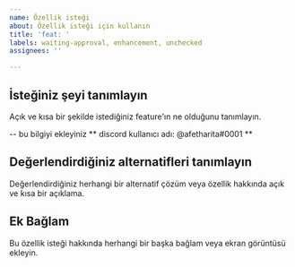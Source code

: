 ```yaml
---
name: Özellik isteği
about: Özellik isteği için kullanın
title: 'feat: '
labels: waiting-approval, enhancement, unchecked 
assignees: ''

---
```


## İsteğiniz şeyi tanımlayın 
Açık ve kısa bir şekilde istediğiniz feature'ın ne olduğunu tanımlayın.

-- bu bilgiyi ekleyiniz
** discord kullanıcı adı: @afetharita#0001 **

## Değerlendirdiğiniz alternatifleri tanımlayın
Değerlendirdiğiniz herhangi bir alternatif çözüm veya özellik hakkında açık ve kısa bir açıklama.

## Ek Bağlam
Bu özellik isteği hakkında herhangi bir başka bağlam veya ekran görüntüsü ekleyin.